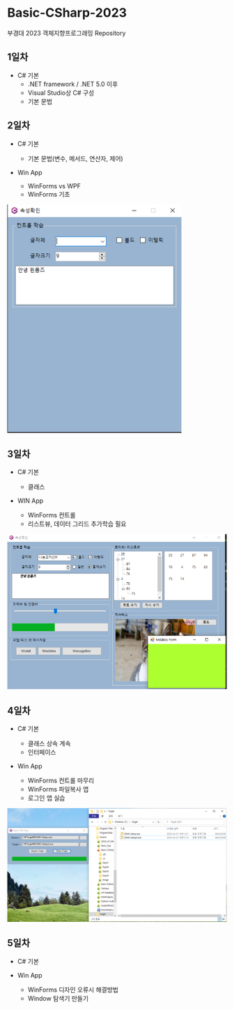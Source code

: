 # Basic-CSharp-2023
부경대 2023 객체지향프로그래밍 Repository

## 1일차
- C# 기본
	- .NET framework / .NET 5.0 이후
	- Visual Studio상 C# 구성
	- 기본 문법
	
## 2일차
- C# 기본
	- 기본 문법(변수, 메서드, 연산자, 제어)
		
- Win App
	- WinForms vs WPF
	- WinForms 기초
	
<img
src="https://raw.githubusercontent.com/Park-JuHyeon/Basic-CSharp-2023/main/image/FontChangeApp.png"
width = "400">

## 3일차
- C# 기본
	- 클래스

- WIN App
	- WinForms 컨트롤
	- 리스트뷰, 데이터 그리드 추가학습 필요
	
<img
src="https://raw.githubusercontent.com/Park-JuHyeon/Basic-CSharp-2023/main/image/Multiple-Winapp.png" 
width = "700">

## 4일차
- C# 기본
	- 클래스 상속 계속
	- 인터페이스
	
- Win App
	- WinForms 컨트롤 마무리
	- WinForms 파일복사 앱
	- 로그인 앱 실습
	
<img
src="https://raw.githubusercontent.com/Park-JuHyeon/Basic-CSharp-2023/main/image/FileCopy.png"
width = "700">

## 5일차
- C# 기본

- Win App
	- WinForms 디자인 오류시 해결방법
	- Window 탐색기 만들기